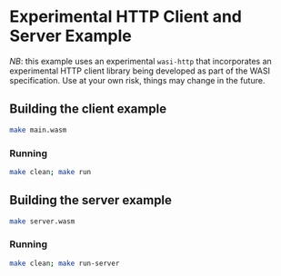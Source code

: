 # Experimental HTTP Client and Server Example
*NB*: this example uses an experimental `wasi-http` that incorporates an
experimental HTTP client library being developed as part of the WASI specification.
Use at your own risk, things may change in the future.

## Building the client example
```sh
make main.wasm
```

### Running
```sh
make clean; make run
```

## Building the server example
```sh
make server.wasm
```

### Running
```sh
make clean; make run-server
```
